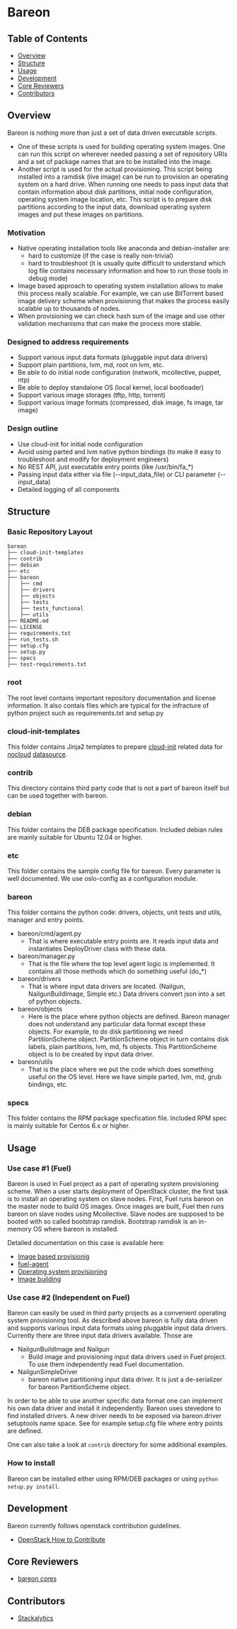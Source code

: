 Bareon
======

## Table of Contents

- [Overview](#overview)
- [Structure](#structure)
- [Usage](#usage)
- [Development](#development)
- [Core Reviewers](#core-reviewers)
- [Contributors](#contributors)

## Overview

Bareon is nothing more than just a set of data driven executable
scripts.
- One of these scripts is used for building operating system images. One can run
this script on wherever needed passing a set of repository URIs and a set of
package names that are to be installed into the image.
- Another script is used for the actual provisioning. This script being installed
into a ramdisk (live image) can be run to provision an operating system on a hard drive.
When running one needs to pass input data that contain information about disk
partitions, initial node configuration, operating system image location, etc.
This script is to prepare disk partitions according to the input data, download
operating system images and put these images on partitions.


### Motivation
- Native operating installation tools like anaconda and debian-installer are:
  * hard to customize (if the case is really non-trivial)
  * hard to troubleshoot (it is usually quite difficult to understand which log file
  contains necessary information and how to run those tools in debug mode)
- Image based approach to operating system installation allows to make this
  process really scalable. For example, we can use BitTorrent based image
  delivery scheme when provisioning that makes the process easily scalable up
  to thousands of nodes.
- When provisioning we can check hash sum of the image and use other validation
  mechanisms that can make the process more stable.


### Designed to address requirements
- Support various input data formats (pluggable input data drivers)
- Support plain partitions, lvm, md, root on lvm, etc.
- Be able to do initial node configuration (network, mcollective, puppet, ntp)
- Be able to deploy standalone OS (local kernel, local bootloader)
- Support various image storages (tftp, http, torrent)
- Support various image formats (compressed, disk image, fs image, tar image)

### Design outline
- Use cloud-init for initial node configuration
- Avoid using parted and lvm native python bindings (to make it easy to
  troubleshoot and modify for deployment engineers)
- No REST API, just executable entry points (like /usr/bin/fa_*)
- Passing input data either via file (--input_data_file) or CLI parameter (--input_data)
- Detailed logging of all components


## Structure

### Basic Repository Layout

```
bareon
├── cloud-init-templates
├── contrib
├── debian
├── etc
├── bareon
│   ├── cmd
│   ├── drivers
│   ├── objects
│   ├── tests
│   ├── tests_functional
│   ├── utils
├── README.md
├── LICENSE
├── requirements.txt
├── run_tests.sh
├── setup.cfg
├── setup.py
├── specs
├── test-requirements.txt
```

### root

The root level contains important repository documentation and license information.
It also contais files which are typical for the infracture of python project such
as requirements.txt and setup.py

### cloud-init-templates

This folder contains Jinja2 templates to prepare [cloud-init](https://cloudinit.readthedocs.org/en/latest/) related data for [nocloud](http://cloudinit.readthedocs.org/en/latest/topics/datasources.html#no-cloud) [datasource](http://cloudinit.readthedocs.org/en/latest/topics/datasources.html#what-is-a-datasource).

### contrib

This directory contains third party code that is not a part of bareon itself but
can be used together with bareon.

### debian

This folder contains the DEB package specification.
Included debian rules are mainly suitable for Ubuntu 12.04 or higher.

### etc

This folder contains the sample config file for bareon. Every parameter is well documented.
We use oslo-config as a configuration module.

### bareon

This folder contains the python code: drivers, objects, unit tests and utils, manager and entry points.

- bareon/cmd/agent.py
    * That is where executable entry points are. It reads input data and
      instantiates DeployDriver class with these data.
- bareon/manager.py
    * That is the file where the top level agent logic is implemented.
      It contains all those methods which do something useful (do_*)
- bareon/drivers
    * That is where input data drivers are located.
      (Nailgun, NailgunBuildImage, Simple etc.)
      Data drivers convert json into a set of python objects.
- bareon/objects
    * Here is the place where python objects are defined. Bareon manager
      does not understand any particular data format except these objects.
      For example, to do disk partitioning we need PartitionScheme object.
      PartitionScheme object in turn contains disk labels, plain partitions,
      lvm, md, fs objects. This PartitionScheme object is to be created by input
      data driver.
- bareon/utils
    * That is the place where we put the code which does something useful on the OS
      level. Here we have simple parted, lvm, md, grub bindings, etc.

### specs

This folder contains the RPM package specfication file.
Included RPM spec is mainly suitable for Centos 6.x or higher.


## Usage

### Use case #1 (Fuel)

Bareon is used in Fuel project as a part of operating system provisioning scheme.
When a user starts deployment of OpenStack cluster, the first task is to install
an operating system on slave nodes. First, Fuel runs bareon on the master node
to build OS images. Once images are built, Fuel then runs bareon on slave nodes
using Mcollective. Slave nodes are supposed to be booted with so called bootstrap ramdisk.
Bootstrap ramdisk is an in-memory OS where bareon is installed.

Detailed documentation on this case is available here:
* [Image based provisionig](https://docs.mirantis.com/openstack/fuel/fuel-master/reference-architecture.html#image-based-provisioning)
* [fuel-agent](https://docs.mirantis.com/openstack/fuel/fuel-master/reference-architecture.html#fuel-agent)
* [Operating system provisioning](https://docs.mirantis.com/openstack/fuel/fuel-master/reference-architecture.html#operating-system-provisioning)
* [Image building](https://docs.mirantis.com/openstack/fuel/fuel-master/reference-architecture.html#image-building)

### Use case #2 (Independent on Fuel)

Bareon can easily be used in third party projects as a convenient operating system
provisioning tool. As described above bareon is fully data driven and supports
various input data formats using pluggable input data drivers. Currently there are three
input data drivers available. Those are

- NailgunBuildImage and Nailgun
  * Build image and provisioning input data drivers used in Fuel project. To use them
  independently read Fuel documentation.
- NailgunSimpleDriver
  * bareon native partitioning input data driver. It is just a de-serializer for
  bareon PartitionScheme object.

In order to be able to use another specific data format one can implement his own data
driver and install it independently. Bareon uses stevedore to find installed drivers.
A new driver needs to be exposed via bareon.driver setuptools name space. See for example
setup.cfg file where entry points are defined.

One can also take a look at ```contrib``` directory for some additional examples.


### How to install

Bareon can be installed either using RPM/DEB packages or using ```python setup.py install```.


## Development

Bareon currently follows openstack contribution guidelines.

* [OpenStack How to Contribute](https://wiki.openstack.org/wiki/How_To_Contribute)


## Core Reviewers

* [bareon cores](https://review.openstack.org/#/admin/groups/1208,members)


## Contributors

* [Stackalytics](http://stackalytics.com/?release=all&project_type=all&module=bareon&metric=commits)
